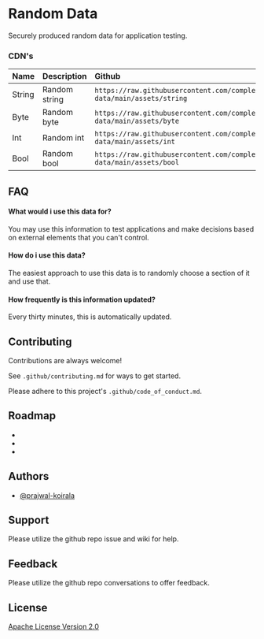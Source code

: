 # Random Data

Securely produced random data for application testing.

### CDN's
| Name     | Description                | Github   | Statically | JSDelivr | Combinatronics |
| :------- | :------------------------- | :------- | :--------- | :------- | :------------- |
| String | Random string | `https://raw.githubusercontent.com/complexorganizations/random-data/main/assets/string` | `https://cdn.statically.io/gh/complexorganizations/random-data/main/assets/string` | `https://cdn.jsdelivr.net/gh/complexorganizations/random-data/assets/string` | `https://combinatronics.io/complexorganizations/random-data/main/assets/string` |
| Byte   | Random byte   | `https://raw.githubusercontent.com/complexorganizations/random-data/main/assets/byte` | `https://cdn.statically.io/gh/complexorganizations/random-data/main/assets/byte` | `https://cdn.jsdelivr.net/gh/complexorganizations/random-data/assets/byte` | `https://combinatronics.io/complexorganizations/random-data/main/assets/byte` |
| Int    | Random int    | `https://raw.githubusercontent.com/complexorganizations/random-data/main/assets/int` | `https://cdn.statically.io/gh/complexorganizations/random-data/main/assets/int` | `https://cdn.jsdelivr.net/gh/complexorganizations/random-data/assets/int` | `https://combinatronics.io/complexorganizations/random-data/main/assets/int` |
| Bool   | Random bool   | `https://raw.githubusercontent.com/complexorganizations/random-data/main/assets/bool` | `https://cdn.statically.io/gh/complexorganizations/random-data/main/assets/bool` | `https://cdn.jsdelivr.net/gh/complexorganizations/random-data/assets/bool` | `https://combinatronics.io/complexorganizations/random-data/main/assets/bool` |

## FAQ

#### What would i use this data for?

You may use this information to test applications and make decisions based on external elements that you can't control.

#### How do i use this data?

The easiest approach to use this data is to randomly choose a section of it and use that.

#### How frequently is this information updated?

Every thirty minutes, this is automatically updated.

## Contributing

Contributions are always welcome!

See `.github/contributing.md` for ways to get started.

Please adhere to this project's `.github/code_of_conduct.md`.


## Roadmap

-
-
-


## Authors

- [@prajwal-koirala](https://github.com/prajwal-koirala)


## Support

Please utilize the github repo issue and wiki for help.


## Feedback

Please utilize the github repo conversations to offer feedback.


## License

[Apache License Version 2.0](https://github.com/complexorganizations/random-data/blob/main/.github/license)
